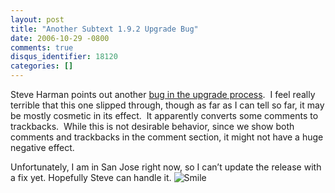 ```yaml
---
layout: post
title: "Another Subtext 1.9.2 Upgrade Bug"
date: 2006-10-29 -0800
comments: true
disqus_identifier: 18120
categories: []
---
```

Steve Harman points out another [bug in the upgrade
process](http://stevenharman.net/blog/archive/2006/10/29/Subtext_1.9.2__Upgrade_Bug.aspx). 
I feel really terrible that this one slipped through, though as far as I
can tell so far, it may be mostly cosmetic in its effect.  It apparently
converts some comments to trackbacks.  While this is not desirable
behavior, since we show both comments and trackbacks in the comment
section, it might not have a huge negative effect.

Unfortunately, I am in San Jose right now, so I can’t update the release
with a fix yet. Hopefully Steve can handle it.
![Smile](http://haacked.com/Images/emotions/smiley-smile.gif)

